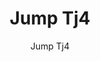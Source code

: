 ---
designer: Pedrali R&D
description: "The%20tables%20of%20Jump%20collection%20are%20light%20and%20stackable%2C%20designed%20for%20different%20contexts%20and%20able%20to%20meet%20any%20space%20and%20movement%20requirements.%20Table%20with%20four%20aluminium%20legs%20and%20solid%20laminate%20top%2C%20available%20in%20different%20shapes%2C%20sizes%20and%20finishes."
image_primary: img/Jump_TJ4_07_zoom.jpg
image_secondary: img/Jump_TJ4_08_zoom.jpg
manufacturer: Pedrali
href: https://www.pedrali.it/en/products/catalog/Table-JUMP-TJ4/
subtitle: Jump Tj4
title: Jump Tj4
image_thumb: img/Jump_TJ4_cover.jpg
tags: 
  - pedrali
  - tables
category: tables
slug: /manufacturers/pedrali/tables/pedrali-r-d-jump-tj-4
---